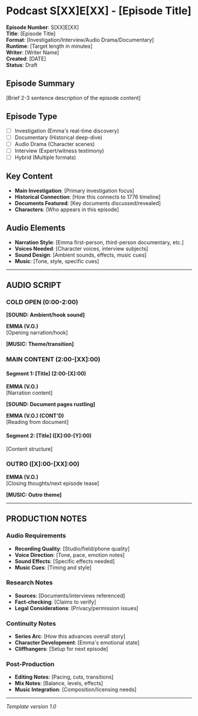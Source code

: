 # Podcast S[XX]E[XX] - [Episode Title]

**Episode Number**: S[XX]E[XX]  
**Title**: [Episode Title]  
**Format**: [Investigation/Interview/Audio Drama/Documentary]  
**Runtime**: [Target length in minutes]  
**Writer**: [Writer Name]  
**Created**: [DATE]  
**Status**: Draft

## Episode Summary
[Brief 2-3 sentence description of the episode content]

## Episode Type
- [ ] Investigation (Emma's real-time discovery)
- [ ] Documentary (Historical deep-dive)
- [ ] Audio Drama (Character scenes)
- [ ] Interview (Expert/witness testimony)
- [ ] Hybrid (Multiple formats)

## Key Content
- **Main Investigation**: [Primary investigation focus]
- **Historical Connection**: [How this connects to 1776 timeline]
- **Documents Featured**: [Key documents discussed/revealed]
- **Characters**: [Who appears in this episode]

## Audio Elements
- **Narration Style**: [Emma first-person, third-person documentary, etc.]
- **Voices Needed**: [Character voices, interview subjects]
- **Sound Design**: [Ambient sounds, effects, music cues]
- **Music**: [Tone, style, specific cues]

---

## AUDIO SCRIPT

### COLD OPEN (0:00-2:00)
**[SOUND: Ambient/hook sound]**

**EMMA (V.O.)**  
[Opening narration/hook]

**[MUSIC: Theme/transition]**

### MAIN CONTENT (2:00-[XX]:00)

#### Segment 1: [Title] (2:00-[X]:00)
**EMMA (V.O.)**  
[Narration content]

**[SOUND: Document pages rustling]**

**EMMA (V.O.) (CONT'D)**  
[Reading from document]

#### Segment 2: [Title] ([X]:00-[Y]:00)
[Content structure]

### OUTRO ([X]:00-[XX]:00)
**EMMA (V.O.)**  
[Closing thoughts/next episode tease]

**[MUSIC: Outro theme]**

---

## PRODUCTION NOTES

### Audio Requirements
- **Recording Quality**: [Studio/field/phone quality]
- **Voice Direction**: [Tone, pace, emotion notes]
- **Sound Effects**: [Specific effects needed]
- **Music Cues**: [Timing and style]

### Research Notes
- **Sources**: [Documents/interviews referenced]
- **Fact-checking**: [Claims to verify]
- **Legal Considerations**: [Privacy/permission issues]

### Continuity Notes
- **Series Arc**: [How this advances overall story]
- **Character Development**: [Emma's emotional state]
- **Cliffhangers**: [Setup for next episode]

### Post-Production
- **Editing Notes**: [Pacing, cuts, transitions]
- **Mix Notes**: [Balance, levels, effects]
- **Music Integration**: [Composition/licensing needs]

---

*Template version 1.0*
